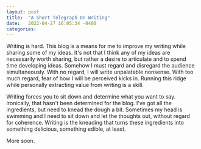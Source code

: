 ```yaml
---
layout: post
title:  "A Short Telegraph On Writing"
date:   2022-04-27 16:05:34 -0400
categories:  
---
```

Writing is hard. This blog is a means for me to improve my writing while
sharing some of my ideas. It's not that I think any of my ideas are necessarily
worth sharing, but rather a desire to articulate and to spend time developing
ideas. Somehow I must regard and disregard the audience simultaneously. With no
regard, I will write unpalatable nonsense. With too much regard, fear of how I
will be perceived kicks in. Running this ridge while personally extracting
value from writing is a skill.

Writing forces you to sit down and determine what you want to say. Ironically,
that hasn't been determined for the blog. I've got all the ingredients, but
need to knead the dough a bit. Sometimes my head is swimming and I need to
sit down and let the thoughts out, without regard for coherence. Writing is the
kneading that turns these ingredients into something delicious, something
edible, at least. 

More soon.
